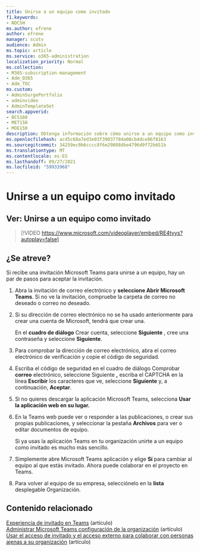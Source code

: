 ```yaml
---
title: Unirse a un equipo como invitado
f1.keywords:
- NOCSH
ms.author: efrene
author: efrene
manager: scotv
audience: Admin
ms.topic: article
ms.service: o365-administration
localization_priority: Normal
ms.collection:
- M365-subscription-management
- Adm_O365
- Adm_TOC
ms.custom:
- AdminSurgePortfolio
- adminvideo
- AdminTemplateSet
search.appverid:
- BCS160
- MET150
- MOE150
description: Obtenga información sobre cómo unirse a un equipo como invitado en Microsoft Teams.
ms.openlocfilehash: acd5c68a7ed3e03f39037784a08cb4dce86f8163
ms.sourcegitcommit: 34259ec9b6cccc8f6e29808dbe4796d9f72b651b
ms.translationtype: MT
ms.contentlocale: es-ES
ms.lasthandoff: 09/27/2021
ms.locfileid: "59933968"
---
```

# <a name="join-a-team-as-a-guest"></a>Unirse a un equipo como invitado

## <a name="watch-join-a-team-as-a-guest"></a>Ver: Unirse a un equipo como invitado

> [!VIDEO https://www.microsoft.com/videoplayer/embed/RE4tyys?autoplay=false]

## <a name="try-it"></a>¿Se atreve?

Si recibe una invitación Microsoft Teams para unirse a un equipo, hay un par de pasos para aceptar la invitación.

1. Abra la invitación de correo electrónico y **seleccione Abrir Microsoft Teams**. Si no ve la invitación, compruebe la carpeta de correo no deseado o correo no deseado.
  1. Si su dirección de correo electrónico no se ha usado anteriormente para crear una cuenta de Microsoft, tendrá que crear una.

     En el  **cuadro de diálogo**  Crear cuenta, seleccione  **Siguiente** , cree una contraseña y seleccione  **Siguiente**.
  1. Para comprobar la dirección de correo electrónico, abra el correo electrónico de verificación y copie el código de seguridad.
  1. Escriba el código de seguridad en el cuadro de diálogo Comprobar  **correo**  electrónico, seleccione Siguiente  **,** escriba el CAPTCHA en la línea  **Escribir**  los caracteres que ve, seleccione  **Siguiente** y, a continuación,  **Aceptar**.
1. Si no quieres descargar la aplicación Microsoft Teams, selecciona **Usar la aplicación web en su lugar.**
1. En la Teams web puede ver o responder a las publicaciones, o crear sus propias publicaciones, y seleccionar la pestaña **Archivos** para ver o editar documentos de equipo.

    Si ya usas la aplicación Teams en tu organización unirte a un equipo como invitado es mucho más sencillo.

1. Simplemente abre Microsoft Teams aplicación y elige **Sí** para cambiar al equipo al que estás invitado.  Ahora puede colaborar en el proyecto en Teams.
1. Para volver al equipo de su empresa, selecciónelo en la  **lista**  desplegable Organización.

## <a name="related-content"></a>Contenido relacionado

[Experiencia de invitado en Teams](/microsoftteams/guest-experience) (artículo)\
[Administrar Microsoft Teams configuración de la organización](/microsoftteams/enable-features-office-365) (artículo)\
[Usar el acceso de invitado y el acceso externo para colaborar con personas ajenas a su organización](/microsoftteams/communicate-with-users-from-other-organizations) (artículo)
